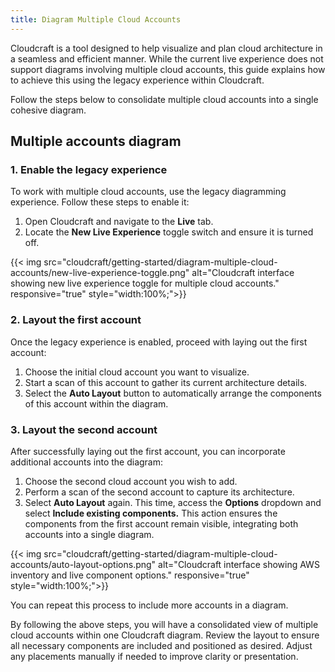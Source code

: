 ```yaml
---
title: Diagram Multiple Cloud Accounts
---
```


Cloudcraft is a tool designed to help visualize and plan cloud architecture in a seamless and efficient manner. While the current live experience does not support diagrams involving multiple cloud accounts, this guide explains how to achieve this using the legacy experience within Cloudcraft.

Follow the steps below to consolidate multiple cloud accounts into a single cohesive diagram.

## Multiple accounts diagram

### 1. Enable the legacy experience

To work with multiple cloud accounts, use the legacy diagramming experience. Follow these steps to enable it:

1. Open Cloudcraft and navigate to the **Live** tab.
2. Locate the **New Live Experience** toggle switch and ensure it is turned off.

{{< img src="cloudcraft/getting-started/diagram-multiple-cloud-accounts/new-live-experience-toggle.png" alt="Cloudcraft interface showing new live experience toggle for multiple cloud accounts." responsive="true" style="width:100%;">}}

### 2. Layout the first account

Once the legacy experience is enabled, proceed with laying out the first account:

1. Choose the initial cloud account you want to visualize.
2. Start a scan of this account to gather its current architecture details.
3. Select the **Auto Layout** button to automatically arrange the components of this account within the diagram.

### 3. Layout the second account

After successfully laying out the first account, you can incorporate additional accounts into the diagram:

1. Choose the second cloud account you wish to add.
2. Perform a scan of the second account to capture its architecture.
3. Select **Auto Layout** again. This time, access the **Options** dropdown and select **Include existing components.** This action ensures the components from the first account remain visible, integrating both accounts into a single diagram.

{{< img src="cloudcraft/getting-started/diagram-multiple-cloud-accounts/auto-layout-options.png" alt="Cloudcraft interface showing AWS inventory and live component options." responsive="true" style="width:100%;">}}

<div class="alert alert-info">You can repeat this process to include more accounts in a diagram.</div>

By following the above steps, you will have a consolidated view of multiple cloud accounts within one Cloudcraft diagram. Review the layout to ensure all necessary components are included and positioned as desired. Adjust any placements manually if needed to improve clarity or presentation.
